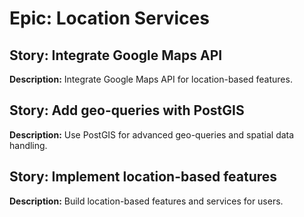 # Epic: Location Services

## Story: Integrate Google Maps API

**Description:** Integrate Google Maps API for location-based features.

## Story: Add geo-queries with PostGIS

**Description:** Use PostGIS for advanced geo-queries and spatial data handling.

## Story: Implement location-based features

**Description:** Build location-based features and services for users.
